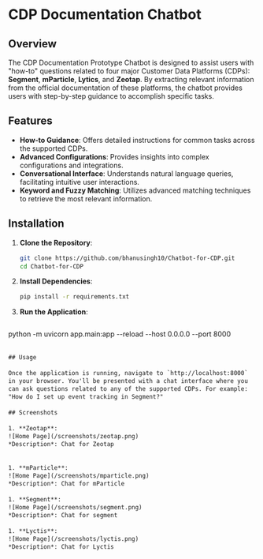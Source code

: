 # CDP Documentation Chatbot

## Overview
The CDP Documentation Prototype Chatbot is designed to assist users with "how-to" questions related to four major Customer Data Platforms (CDPs): **Segment**, **mParticle**, **Lytics**, and **Zeotap**. By extracting relevant information from the official documentation of these platforms, the chatbot provides users with step-by-step guidance to accomplish specific tasks.

## Features

- **How-to Guidance**: Offers detailed instructions for common tasks across the supported CDPs.
- **Advanced Configurations**: Provides insights into complex configurations and integrations.
- **Conversational Interface**: Understands natural language queries, facilitating intuitive user interactions.
- **Keyword and Fuzzy Matching**: Utilizes advanced matching techniques to retrieve the most relevant information.

## Installation

1. **Clone the Repository**:
   ```bash
   git clone https://github.com/bhanusingh10/Chatbot-for-CDP.git
   cd Chatbot-for-CDP
   ```

2. **Install Dependencies**:
   ```bash
   pip install -r requirements.txt
   ```

3. **Run the Application**:
   ```bash
  python -m uvicorn app.main:app --reload --host 0.0.0.0 --port 8000
   ```

## Usage

Once the application is running, navigate to `http://localhost:8000` in your browser. You'll be presented with a chat interface where you can ask questions related to any of the supported CDPs. For example: "How do I set up event tracking in Segment?"

## Screenshots

1. **Zeotap**:
   ![Home Page](/screenshots/zeotap.png)
   *Description*: Chat for Zeotap


1. **mParticle**:
   ![Home Page](/screenshots/mparticle.png)
   *Description*: Chat for mParticle

1. **Segment**:
   ![Home Page](/screenshots/segment.png)
   *Description*: Chat for segment

1. **Lyctis**:
   ![Home Page](/screenshots/lyctis.png)
   *Description*: Chat for Lyctis


 